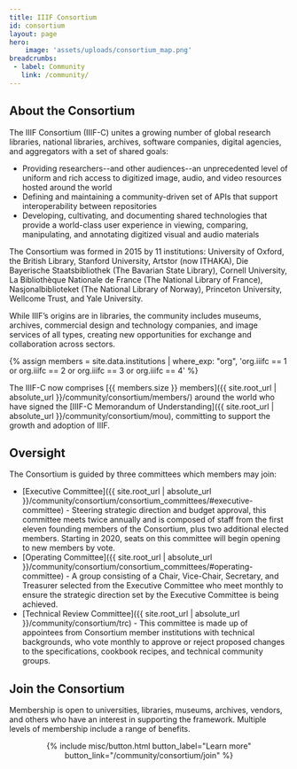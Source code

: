 ```yaml
---
title: IIIF Consortium
id: consortium
layout: page
hero:
    image: 'assets/uploads/consortium_map.png'
breadcrumbs:
 - label: Community
   link: /community/
---
```

## About the Consortium

The IIIF Consortium (IIIF-C) unites a growing number of global research libraries, national libraries, archives, software companies, digital agencies, and aggregators with a set of shared goals:

*   Providing researchers--and other audiences--an unprecedented level of uniform and rich access to digitized image, audio, and video resources hosted around the world
*   Defining and maintaining a community-driven set of APIs that support interoperability between repositories
*   Developing, cultivating, and documenting shared technologies that provide a world-class user experience in viewing, comparing, manipulating, and annotating digitized visual and audio materials

The Consortium was formed in 2015 by 11 institutions: University of Oxford, the British Library, Stanford University, Artstor (now ITHAKA), Die Bayerische Staatsbibliothek (The Bavarian State Library), Cornell University, La Bibliothèque Nationale de France (The National Library of France), Nasjonalbiblioteket (The National Library of Norway), Princeton University, Wellcome Trust, and Yale University.

While IIIF’s origins are in libraries, the community includes museums, archives, commercial design and technology companies, and image services of all types, creating new opportunities for exchange and collaboration across sectors.

{% assign members = site.data.institutions | where_exp: "org", 'org.iiifc == 1 or org.iiifc == 2 or org.iiifc == 3 or org.iiifc == 4' %}

The IIIF-C now comprises [{{ members.size }} members]({{ site.root_url | absolute_url }}/community/consortium/members/) around the world who have signed the [IIIF-C Memorandum of Understanding]({{ site.root_url | absolute_url }}/community/consortium/mou), committing to support the growth and adoption of IIIF. 

## Oversight
The Consortium is guided by three committees which members may join:

*   [Executive Committee]({{ site.root_url | absolute_url }}/community/consortium/consortium_committees/#executive-committee) - Steering strategic direction and budget approval, this committee meets twice annually and is composed of staff from the first eleven founding members of the Consortium, plus two additional elected members. Starting in 2020, seats on this committee will begin opening to new members by vote.
*   [Operating Committee]({{ site.root_url | absolute_url }}/community/consortium/consortium_committees/#operating-committee) - A group consisting of a Chair, Vice-Chair, Secretary, and Treasurer selected from the Executive Committee who meet monthly to ensure the strategic direction set by the Executive Committee is being achieved.
*   [Technical Review Committee]({{ site.root_url | absolute_url }}/community/consortium/trc) - This committee is made up of appointees from Consortium member institutions with technical backgrounds, who vote monthly to approve or reject proposed changes to the specifications, cookbook recipes, and technical community groups.

## Join the Consortium
Membership is open to universities, libraries, museums, archives, vendors, and others who have an interest in supporting the framework. Multiple levels of membership include a range of benefits.
<br>
<center>{% include misc/button.html button_label="Learn more" button_link="/community/consortium/join" %}</center>